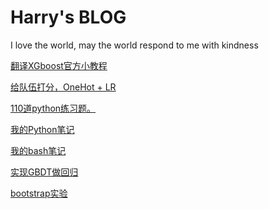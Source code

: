 # Harry's BLOG
I love the world, may the world respond to me with kindness

[翻译XGboost官方小教程](src/XGBoost教程(翻译).md)

[给队伍打分，OneHot + LR](https://github.com/lhprojects/TeamRank/blob/master/README.md)

[110道python练习题。](src/python110.ipynb)

[我的Python笔记](src/python_note.ipynb)

[我的bash笔记](src/bash_note.ipynb)

[实现GBDT做回归](src/GBDT.ipynb)

[bootstrap实验](src/bootstrap.ipynb)


